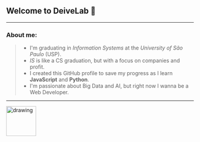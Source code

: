## Welcome to DeiveLab :metal:
---
### About me:
> - I'm graduating in *Information Systems* at the *University of São Paulo* (USP).
> - *IS* is like a CS graduation, but with a focus on companies and profit.
> - I created this GitHub profile to save my progress as I learn **JavaScript** and **Python**.
> - I'm passionate about Big Data and AI, but right now I wanna be a Web Developer.
---
[<img src="https://seeklogo.com/images/L/linkedin-logo-F84AF05CFC-seeklogo.com.png" alt="drawing" width="80"/>](https://www.linkedin.com/in/deive-santana/)
